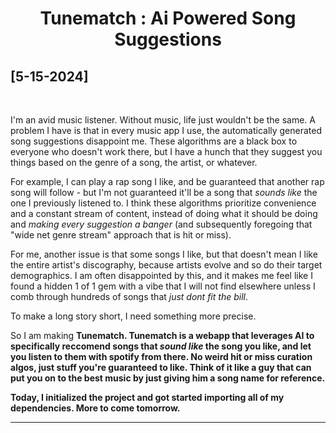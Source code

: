 <h1 style = "text-align: center;">Tunematch : Ai Powered Song Suggestions</h1>


<h2> [5-15-2024] </h2><br>

I'm an avid music listener. Without music, life just wouldn't be the same. A problem I have is that in every music app I use, the automatically generated song suggestions disappoint me. These algorithms are a black box to everyone who doesn't work there, but I have a hunch that they suggest you things based on the genre of a song, the artist, or whatever. 

For example, I can play a rap song I like, and be guaranteed that another rap song will follow - but I'm not guaranteed it'll be a song that *sounds like* the one I previously listened to. I think these algorithms prioritize convenience and a constant stream of content, instead of doing what it should be doing and *making every suggestion a banger* (and subsequently foregoing that "wide net genre stream" approach that is hit or miss). 

For me, another issue is that some songs I like, but that doesn't mean I like the entire artist's discography, because artists evolve and so do their target demographics. I am often disappointed by this, and it makes me feel like I found a hidden 1 of 1 gem with a vibe that I will not find elsewhere unless I comb through hundreds of songs that *just dont fit the bill*. 

To make a long story short, I need something more precise. 

So I am making <strong>Tunematch<strong>. Tunematch is a webapp that leverages AI to specifically reccomend songs that *sound like* the song you like, and let you listen to them with spotify from there. No weird hit or miss curation algos, just stuff you're guaranteed to like. Think of it like a guy that can put you on to the best music by just giving him a song name for reference. 

Today, I initialized the project and got started importing all of my dependencies. More to come tomorrow. 
<hr>